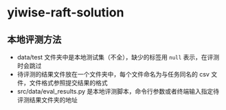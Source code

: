 # yiwise-raft-solution

## 本地评测方法
- data/test 文件夹中是本地测试集（不全），缺少的标签用 `null` 表示，在评测时会跳过
- 待评测的结果文件放在一个文件夹中，每个文件命名为与任务同名的 csv 文件，文件格式参照提交结果的格式
- src/data/eval_results.py 是本地评测脚本，命令行参数或者终端输入指定待评测结果文件夹的地址